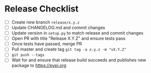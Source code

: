 # Release Checklist

- [ ] Create new branch `release/x.y.z`
- [ ] Update CHANGELOG.md and commit changes
- [ ] Update version in `setup.py` to match release and commit changes
- [ ] Open PR with title "Release X.Y.Z" and ensure tests pass
- [ ] Once tests have passed, merge PR
- [ ] Pull master and create tag `git tag -a x.y.z -m "vX.Y.Z"`
- [ ] `git push --tags`
- [ ] Wait for and ensure that release build succeeds and publishes new package to https://pypi.org

